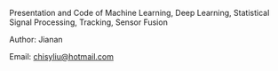 Presentation and Code of Machine Learning, Deep Learning, Statistical Signal Processing, Tracking, Sensor Fusion 

Author: Jianan

Email: chisyliu@hotmail.com
